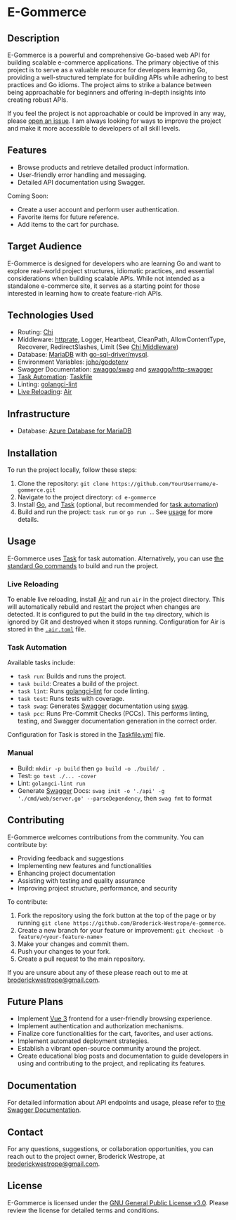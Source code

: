 # E-Gommerce

## Description

E-Gommerce is a powerful and comprehensive Go-based web API for building scalable e-commerce applications. The primary objective of this project is to serve as a valuable resource for developers learning Go, providing a well-structured template for building APIs while adhering to best practices and Go idioms. The project aims to strike a balance between being approachable for beginners and offering in-depth insights into creating robust APIs.

If you feel the project is not approachable or could be improved in any way, please [open an issue](https://github.com/Broderick-Westrope/e-gommerce/issues/new/choose). I am always looking for ways to improve the project and make it more accessible to developers of all skill levels.

## Features

- Browse products and retrieve detailed product information.
- User-friendly error handling and messaging.
- Detailed API documentation using Swagger.

Coming Soon:
- Create a user account and perform user authentication.
- Favorite items for future reference.
- Add items to the cart for purchase.

## Target Audience

E-Gommerce is designed for developers who are learning Go and want to explore real-world project structures, idiomatic practices, and essential considerations when building scalable APIs. While not intended as a standalone e-commerce site, it serves as a starting point for those interested in learning how to create feature-rich APIs.

## Technologies Used

- Routing: [Chi](https://go-chi.io/)
- Middleware: [httprate](https://github.com/go-chi/httprate), Logger, Heartbeat, CleanPath, AllowContentType, Recoverer, RedirectSlashes, Limit (See [Chi Middleware](https://go-chi.io/#/pages/middleware))
- Database: [MariaDB](https://mariadb.org/) with [go-sql-driver/mysql](https://github.com/go-sql-driver/mysql).
- Environment Variables: [joho/godotenv](https://github.com/joho/godotenv)
- Swagger Documentation: [swaggo/swag](https://github.com/swaggo/swag) and [swaggo/http-swagger](https://github.com/swaggo/http-swagger)
- [Task Automation](#task-automation): [Taskfile](https://taskfile.dev/)
- Linting: [golangci-lint](https://golangci-lint.run/)
- [Live Reloading](#live-reloading): [Air](https://github.com/cosmtrek/air)

## Infrastructure

- Database: [Azure Database for MariaDB](https://learn.microsoft.com/en-us/azure/mariadb/)

## Installation

To run the project locally, follow these steps:

1. Clone the repository: `git clone https://github.com/YourUsername/e-gommerce.git`
2. Navigate to the project directory: `cd e-gommerce`
3. Install [Go](https://go.dev/doc/install), and [Task](https://taskfile.dev/) (optional, but recommended for [task automation](#task-automation))
4. Build and run the project: `task run` or `go run .`. See [usage](#usage) for more details.

## Usage

E-Gommerce uses [Task](https://taskfile.dev/) for task automation. Alternatively, you can use [the standard Go commands](https://go.dev/doc/tutorial/getting-started) to build and run the project.

### Live Reloading

To enable live reloading, install [Air](https://github.com/cosmtrek/air) and run `air` in the project directory. This will automatically rebuild and restart the project when changes are detected. It is configured to put the build in the `tmp` directory, which is ignored by Git and destroyed when it stops running. Configuration for Air is stored in the [`.air.toml`](./.air.toml) file.

### Task Automation

Available tasks include:
- `task run`: Builds and runs the project.
- `task build`: Creates a build of the project.
- `task lint`: Runs [golangci-lint](https://golangci-lint.run/) for code linting.
- `task test`: Runs tests with coverage.
- `task swag`: Generates [Swagger](https://swagger.io/) documentation using [swag](https://github.com/swaggo/swag).
- `task pcc`: Runs Pre-Commit Checks (PCCs). This performs linting, testing, and Swagger documentation generation in the correct order.

Configuration for Task is stored in the [Taskfile.yml](./Taskfile.yml) file.

### Manual

- Build: `mkdir -p build` then `go build -o ./build/ .`
- Test: `go test ./... -cover`
- Lint: `golangci-lint run`
- Generate [Swagger](https://swagger.io/) Docs: `swag init -o './api' -g './cmd/web/server.go' --parseDependency`, then `swag fmt` to format

## Contributing

E-Gommerce welcomes contributions from the community. You can contribute by:

- Providing feedback and suggestions
- Implementing new features and functionalities
- Enhancing project documentation
- Assisting with testing and quality assurance
- Improving project structure, performance, and security

To contribute:

1. Fork the repository using the fork button at the top of the page or by running `git clone https://github.com/Broderick-Westrope/e-gommerce`.
2. Create a new branch for your feature or improvement: `git checkout -b feature/<your-feature-name>`
3. Make your changes and commit them.
4. Push your changes to your fork.
5. Create a pull request to the main repository.

If you are unsure about any of these please reach out to me at [broderickwestrope@gmail.com](mailto:broderickwestrope@gmail.com).

## Future Plans

- Implement [Vue 3](https://vuejs.org/) frontend for a user-friendly browsing experience.
- Implement authentication and authorization mechanisms.
- Finalize core functionalities for the cart, favorites, and user actions.
- Implement automated deployment strategies.
- Establish a vibrant open-source community around the project.
- Create educational blog posts and documentation to guide developers in using and contributing to the project, and replicating its features.

## Documentation

For detailed information about API endpoints and usage, please refer to [the Swagger Documentation](./api/).

## Contact

For any questions, suggestions, or collaboration opportunities, you can reach out to the project owner, Broderick Westrope, at [broderickwestrope@gmail.com](mailto:broderickwestrope@gmail.com).

## License

E-Gommerce is licensed under the [GNU General Public License v3.0](https://www.gnu.org/licenses/gpl-3.0.html). Please review the license for detailed terms and conditions.

